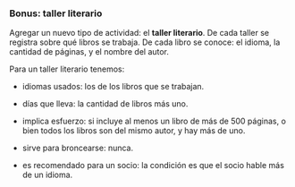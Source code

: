 
### Bonus: taller literario
Agregar un nuevo tipo de actividad: el **taller literario**. De cada taller se registra 
sobre qué libros se trabaja. De cada libro se conoce: el idioma, la cantidad de páginas, y 
el nombre del autor.

Para un taller literario tenemos:
* idiomas usados: los de los libros que se trabajan.

* días que lleva: la cantidad de libros más uno.

* implica esfuerzo: si incluye al menos un libro de más de 500 páginas, o bien 
todos los libros son del mismo autor, y hay más de uno.

* sirve para broncearse: nunca.

* es recomendado para un socio: la condición es que el socio hable más de un idioma.
